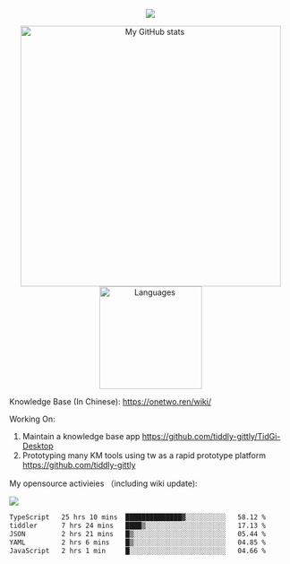 <a href="https://github.com/linonetwo">
    <p align="center">
        <img src="https://github-profile-trophy.vercel.app/?username=linonetwo&column=7&theme=onedark"/>
    </p>
</a>
<a align="center" href="https://github.com/linonetwo">
  <p align="center">
    <img src="https://github-readme-stats.vercel.app/api?username=linonetwo&show_icons=true&count_private=true" alt="My GitHub stats" width="465"/>
    <img src="https://github-readme-stats.vercel.app/api/top-langs/?username=linonetwo&layout=compact&langs_count=10" alt="Languages" height="183">
  </p>
</a>

Knowledge Base (In Chinese): https://onetwo.ren/wiki/

Working On: 

1. Maintain a knowledge base app https://github.com/tiddly-gittly/TidGi-Desktop
1. Prototyping many KM tools using tw as a rapid prototype platform https://github.com/tiddly-gittly

My opensource activieies （including wiki update):

![](https://visitor-badge.glitch.me/badge?page_id=linonetwo.linonetwo)

<!--START_SECTION:waka-->

```txt
TypeScript   25 hrs 10 mins  ██████████████▓░░░░░░░░░░   58.12 %
tiddler      7 hrs 24 mins   ████▒░░░░░░░░░░░░░░░░░░░░   17.13 %
JSON         2 hrs 21 mins   █▒░░░░░░░░░░░░░░░░░░░░░░░   05.44 %
YAML         2 hrs 6 mins    █▒░░░░░░░░░░░░░░░░░░░░░░░   04.85 %
JavaScript   2 hrs 1 min     █░░░░░░░░░░░░░░░░░░░░░░░░   04.66 %
```

<!--END_SECTION:waka-->
